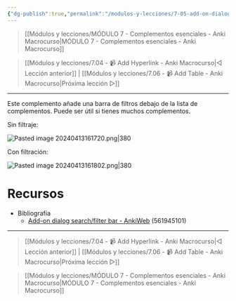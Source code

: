 ```yaml
---
{"dg-publish":true,"permalink":"/modulos-y-lecciones/7-05-add-on-dialog-search-filter-bar-anki-macrocurso/","noteIcon":"","updated":"2024-05-22T19:35:51.951+02:00"}
---
```



> [[Módulos y lecciones/MÓDULO 7 - Complementos esenciales - Anki Macrocurso\|MÓDULO 7 - Complementos esenciales - Anki Macrocurso]]

> [[Módulos y lecciones/7.04 - 📹 Add Hyperlink - Anki Macrocurso\|◁ Lección anterior]] | [[Módulos y lecciones/7.06 - 📹 Add Table - Anki Macrocurso\|Próxima lección ▷]]

---

Este complemento añade una barra de filtros debajo de la lista de complementos. Puede ser útil si tienes muchos complementos.

Sin filtraje:

![Pasted image 20240413161720.png|380](/img/user/ANEXOS/Pasted%20image%2020240413161720.png)

Con filtración: 

![Pasted image 20240413161802.png|380](/img/user/ANEXOS/Pasted%20image%2020240413161802.png)

# Recursos
- Bibliografía
	- [Add-on dialog search/filter bar - AnkiWeb](https://ankiweb.net/shared/info/561945101) (561945101)

---

> [[Módulos y lecciones/7.04 - 📹 Add Hyperlink - Anki Macrocurso\|◁ Lección anterior]] | [[Módulos y lecciones/7.06 - 📹 Add Table - Anki Macrocurso\|Próxima lección ▷]]

> [[Módulos y lecciones/MÓDULO 7 - Complementos esenciales - Anki Macrocurso\|MÓDULO 7 - Complementos esenciales - Anki Macrocurso]]